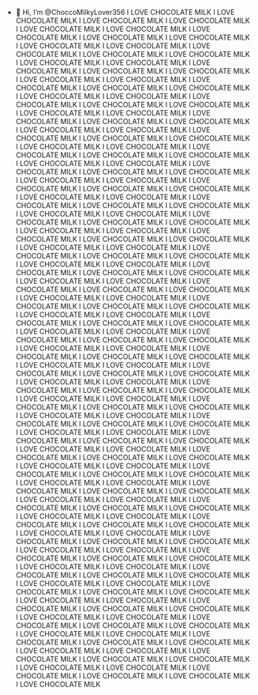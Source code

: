 - 👋 Hi, I’m @ChoccoMilkyLover356
I LOVE CHOCOLATE MILK I LOVE CHOCOLATE MILK I LOVE CHOCOLATE MILK I LOVE CHOCOLATE MILK I LOVE CHOCOLATE MILK I LOVE CHOCOLATE MILK I LOVE CHOCOLATE MILK I LOVE CHOCOLATE MILK I LOVE CHOCOLATE MILK I LOVE CHOCOLATE MILK 
I LOVE CHOCOLATE MILK I LOVE CHOCOLATE MILK I LOVE CHOCOLATE MILK I LOVE CHOCOLATE MILK I LOVE CHOCOLATE MILK I LOVE CHOCOLATE MILK I LOVE CHOCOLATE MILK I LOVE CHOCOLATE MILK I LOVE CHOCOLATE MILK I LOVE CHOCOLATE MILK 
I LOVE CHOCOLATE MILK I LOVE CHOCOLATE MILK I LOVE CHOCOLATE MILK I LOVE CHOCOLATE MILK I LOVE CHOCOLATE MILK I LOVE CHOCOLATE MILK I LOVE CHOCOLATE MILK I LOVE CHOCOLATE MILK I LOVE CHOCOLATE MILK I LOVE CHOCOLATE MILK 
I LOVE CHOCOLATE MILK I LOVE CHOCOLATE MILK I LOVE CHOCOLATE MILK I LOVE CHOCOLATE MILK I LOVE CHOCOLATE MILK I LOVE CHOCOLATE MILK I LOVE CHOCOLATE MILK I LOVE CHOCOLATE MILK I LOVE CHOCOLATE MILK I LOVE CHOCOLATE MILK 
I LOVE CHOCOLATE MILK I LOVE CHOCOLATE MILK I LOVE CHOCOLATE MILK I LOVE CHOCOLATE MILK I LOVE CHOCOLATE MILK I LOVE CHOCOLATE MILK I LOVE CHOCOLATE MILK I LOVE CHOCOLATE MILK I LOVE CHOCOLATE MILK I LOVE CHOCOLATE MILK 
I LOVE CHOCOLATE MILK I LOVE CHOCOLATE MILK I LOVE CHOCOLATE MILK I LOVE CHOCOLATE MILK I LOVE CHOCOLATE MILK I LOVE CHOCOLATE MILK I LOVE CHOCOLATE MILK I LOVE CHOCOLATE MILK I LOVE CHOCOLATE MILK I LOVE CHOCOLATE MILK 
I LOVE CHOCOLATE MILK I LOVE CHOCOLATE MILK I LOVE CHOCOLATE MILK I LOVE CHOCOLATE MILK I LOVE CHOCOLATE MILK I LOVE CHOCOLATE MILK I LOVE CHOCOLATE MILK I LOVE CHOCOLATE MILK I LOVE CHOCOLATE MILK I LOVE CHOCOLATE MILK 
I LOVE CHOCOLATE MILK I LOVE CHOCOLATE MILK I LOVE CHOCOLATE MILK I LOVE CHOCOLATE MILK I LOVE CHOCOLATE MILK I LOVE CHOCOLATE MILK I LOVE CHOCOLATE MILK I LOVE CHOCOLATE MILK I LOVE CHOCOLATE MILK I LOVE CHOCOLATE MILK 
I LOVE CHOCOLATE MILK I LOVE CHOCOLATE MILK I LOVE CHOCOLATE MILK I LOVE CHOCOLATE MILK I LOVE CHOCOLATE MILK I LOVE CHOCOLATE MILK I LOVE CHOCOLATE MILK I LOVE CHOCOLATE MILK I LOVE CHOCOLATE MILK I LOVE CHOCOLATE MILK 
I LOVE CHOCOLATE MILK I LOVE CHOCOLATE MILK I LOVE CHOCOLATE MILK I LOVE CHOCOLATE MILK I LOVE CHOCOLATE MILK I LOVE CHOCOLATE MILK I LOVE CHOCOLATE MILK I LOVE CHOCOLATE MILK I LOVE CHOCOLATE MILK I LOVE CHOCOLATE MILK 
I LOVE CHOCOLATE MILK I LOVE CHOCOLATE MILK I LOVE CHOCOLATE MILK I LOVE CHOCOLATE MILK I LOVE CHOCOLATE MILK I LOVE CHOCOLATE MILK I LOVE CHOCOLATE MILK I LOVE CHOCOLATE MILK I LOVE CHOCOLATE MILK I LOVE CHOCOLATE MILK 
I LOVE CHOCOLATE MILK I LOVE CHOCOLATE MILK I LOVE CHOCOLATE MILK I LOVE CHOCOLATE MILK I LOVE CHOCOLATE MILK I LOVE CHOCOLATE MILK I LOVE CHOCOLATE MILK I LOVE CHOCOLATE MILK I LOVE CHOCOLATE MILK I LOVE CHOCOLATE MILK 
I LOVE CHOCOLATE MILK I LOVE CHOCOLATE MILK I LOVE CHOCOLATE MILK I LOVE CHOCOLATE MILK I LOVE CHOCOLATE MILK I LOVE CHOCOLATE MILK I LOVE CHOCOLATE MILK I LOVE CHOCOLATE MILK I LOVE CHOCOLATE MILK I LOVE CHOCOLATE MILK 
I LOVE CHOCOLATE MILK I LOVE CHOCOLATE MILK I LOVE CHOCOLATE MILK I LOVE CHOCOLATE MILK I LOVE CHOCOLATE MILK I LOVE CHOCOLATE MILK I LOVE CHOCOLATE MILK I LOVE CHOCOLATE MILK I LOVE CHOCOLATE MILK I LOVE CHOCOLATE MILK 
I LOVE CHOCOLATE MILK I LOVE CHOCOLATE MILK I LOVE CHOCOLATE MILK I LOVE CHOCOLATE MILK I LOVE CHOCOLATE MILK I LOVE CHOCOLATE MILK I LOVE CHOCOLATE MILK I LOVE CHOCOLATE MILK I LOVE CHOCOLATE MILK I LOVE CHOCOLATE MILK 
I LOVE CHOCOLATE MILK I LOVE CHOCOLATE MILK I LOVE CHOCOLATE MILK I LOVE CHOCOLATE MILK I LOVE CHOCOLATE MILK I LOVE CHOCOLATE MILK I LOVE CHOCOLATE MILK I LOVE CHOCOLATE MILK I LOVE CHOCOLATE MILK I LOVE CHOCOLATE MILK 
I LOVE CHOCOLATE MILK I LOVE CHOCOLATE MILK I LOVE CHOCOLATE MILK I LOVE CHOCOLATE MILK I LOVE CHOCOLATE MILK I LOVE CHOCOLATE MILK I LOVE CHOCOLATE MILK I LOVE CHOCOLATE MILK I LOVE CHOCOLATE MILK I LOVE CHOCOLATE MILK 
I LOVE CHOCOLATE MILK I LOVE CHOCOLATE MILK I LOVE CHOCOLATE MILK I LOVE CHOCOLATE MILK I LOVE CHOCOLATE MILK I LOVE CHOCOLATE MILK I LOVE CHOCOLATE MILK I LOVE CHOCOLATE MILK I LOVE CHOCOLATE MILK I LOVE CHOCOLATE MILK 
I LOVE CHOCOLATE MILK I LOVE CHOCOLATE MILK I LOVE CHOCOLATE MILK I LOVE CHOCOLATE MILK I LOVE CHOCOLATE MILK I LOVE CHOCOLATE MILK I LOVE CHOCOLATE MILK I LOVE CHOCOLATE MILK I LOVE CHOCOLATE MILK I LOVE CHOCOLATE MILK 
I LOVE CHOCOLATE MILK I LOVE CHOCOLATE MILK I LOVE CHOCOLATE MILK I LOVE CHOCOLATE MILK I LOVE CHOCOLATE MILK I LOVE CHOCOLATE MILK I LOVE CHOCOLATE MILK I LOVE CHOCOLATE MILK I LOVE CHOCOLATE MILK I LOVE CHOCOLATE MILK 
